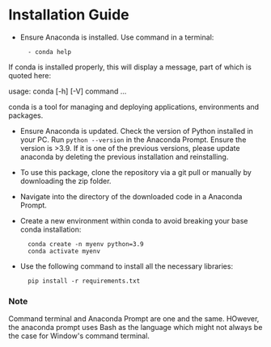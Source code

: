 # Installation Guide

- Ensure Anaconda is installed. Use command in a terminal:

		- conda help

If conda is installed properly, this will display a message, part of which is quoted here:

usage: conda [-h] [-V] command ...

conda is a tool for managing and deploying applications, environments and packages.

- Ensure Anaconda is updated. Check the version of Python installed in your PC. Run `python --version` in the Anaconda Prompt. Ensure the version is >3.9. If it is one of the previous versions, please update anaconda by deleting the previous installation and reinstalling.  

- To use this package, clone the repository via a git pull or manually by downloading the zip folder. 


- Navigate into the directory of the downloaded code in a Anaconda Prompt. 

- Create a new environment within conda to avoid breaking your base conda installation:

		conda create -n myenv python=3.9
		conda activate myenv

- Use the following command to install all the necessary libraries:

		pip install -r requirements.txt

 

### Note
 Command terminal and Anaconda Prompt are one and the same. HOwever, the anaconda prompt uses Bash as the language which might not always be the case for Window's command terminal.